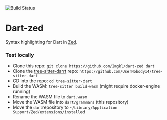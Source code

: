 
<!-- BADGES_START -->
<!-- BUILD_FOR_ZED_START -->
<!-- BUILD_FOR_ZED_END -->
<!-- DOWNLOADS_BADGE_START -->
<!-- DOWNLOADS_BADGE_END -->
<!-- VERSION_BADGE_START -->
<!-- VERSION_BADGE_END -->
<!-- BADGES_END -->

![Build Status](https://img.shields.io/badge/Zed-8A2BE2?style=for-the-badge&label=Built%20For&color=e5c07b&labelColor=363a4f)

# Dart-zed
Syntax highlighting for Dart in [Zed](https://github.com/zed-industries/zed).

### Test locally

- Clone this repo: `git clone https://github.com/Imgkl/dart-zed dart`
- Clone the [tree-sitter-darrt](https://github.com/UserNobody14/tree-sitter-dart) repo: `https://github.com/UserNobody14/tree-sitter-dart`
- CD into the repo: `cd tree-sitter-dart`
- Build the WASM: `tree-sitter build-wasm` (might require docker-engine running)
- Rename the WASM file to `dart.wasm`
- Move the WASM file into `dart/grammars` (this repository)
- Move the `dart`repository to `~/Library/Application Support/Zed/extensions/installed`